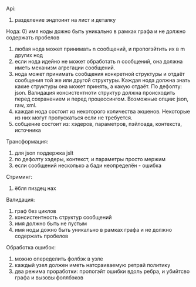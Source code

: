 Api:
1) разделение эндпоинт на лист и деталку

Нода:
0) имя ноды дожно быть уникально в рамках графа и не должно содержать пробелов 
1) любая нода может принимать n сообщений, и пропогэйтить их в m других нод
2) если нода идейно не может обработать n сообщений, она должна иметь механизм агрегации сообщений.
3) нода может принимать сообщения конкретной структуры и отдаёт сообщения той же или другой структуры. Каждая нода должна знать
какие структуры она может принять, а какую отдаёт. По дефолту: json. Валидация консистентноти структур должна происходить перед
сохранением и перед процессингом. Возможные опции: json, raw, xml.
4) каждая нода состоит из некоторого количества экшенов. Некоторые из них могут пропускаться если не требуется.
5) собщение состоит из: хэдеров, параметров, пэйлоада, контекста, источника

Трансформация:
1) для json поддержка jslt
2) по дефолту хэдеры, контекст, и параметры просто мержим
3) если сообщений несколько а бади неопределён - ошибка

Стриминг:
1) ёбля пиздец нах

Валидация:
1) граф без циклов
2) консистентность структур сообщений 
3) имя должно быть не пустым
4) имя ноды дожно быть уникально в рамках графа и не должно содержать пробелов

Обработка ошибок:
1) можно опеределить фолбэк в узле
2) каждый узел должен иметь натсраиваемую ретрай политику
3) два режима проработки: пропогэйт ошибки вдоль ребра, и убийтсво графа и вызовы фоллбэков